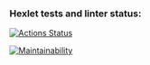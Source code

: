 ### Hexlet tests and linter status:

[![Actions Status](https://github.com/Seb-fd/frontend-project-98/actions/workflows/hexlet-check.yml/badge.svg)](https://github.com/Seb-fd/frontend-project-98/actions)

[![Maintainability](https://qlty.sh/badges/0e54b156-2bd8-4571-93fd-eac20915fff4/maintainability.svg)](https://qlty.sh/gh/Seb-fd/projects/frontend-project-98)
